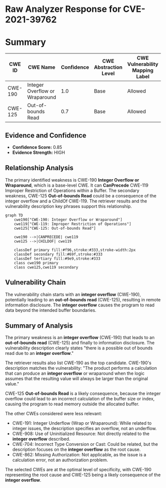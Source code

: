 # Raw Analyzer Response for CVE-2021-39762

# Summary
| CWE ID | CWE Name | Confidence | CWE Abstraction Level | CWE Vulnerability Mapping Label | CWE-Vulnerability Mapping Notes |
|---|---|---|---|---|---|
| CWE-190 | Integer Overflow or Wraparound | 1.0 | Base | Allowed | Primary CWE |
| CWE-125 | Out-of-bounds Read | 0.7 | Base | Allowed | Secondary Candidate |

## Evidence and Confidence

*   **Confidence Score:** 0.85
*   **Evidence Strength:** HIGH

## Relationship Analysis
The primary identified weakness is CWE-190 **Integer Overflow or Wraparound**, which is a base-level CWE. It can **CanPrecede** CWE-119 Improper Restriction of Operations within a Buffer. The secondary weakness, CWE-125 **Out-of-bounds Read** could be a consequence of the integer overflow and a ChildOf CWE-119. The retriever results and the vulnerability description key phrases support this relationship.

```mermaid
graph TD
    cwe190["CWE-190: Integer Overflow or Wraparound"]
    cwe119["CWE-119: Improper Restriction of Operations"]
    cwe125["CWE-125: Out-of-bounds Read"]
    
    cwe190 -->|CANPRECEDE| cwe119
    cwe125 -->|CHILDOF| cwe119
    
    classDef primary fill:#f96,stroke:#333,stroke-width:2px
    classDef secondary fill:#69f,stroke:#333
    classDef tertiary fill:#9e9,stroke:#333
    class cwe190 primary
    class cwe125,cwe119 secondary
```

## Vulnerability Chain
The vulnerability chain starts with an **integer overflow** (CWE-190), potentially leading to an **out-of-bounds read** (CWE-125), resulting in remote information disclosure. The **integer overflow** causes the program to read data beyond the intended buffer boundaries.

## Summary of Analysis
The primary weakness is an **integer overflow** (CWE-190) that leads to an **out-of-bounds read** (CWE-125) and finally to information disclosure. The vulnerability description clearly states "there is a possible out of bounds read due to an **integer overflow**."

The retriever results also list CWE-190 as the top candidate. CWE-190's description matches the vulnerability: "The product performs a calculation that can produce an **integer overflow** or wraparound when the logic assumes that the resulting value will always be larger than the original value."

CWE-125 **Out-of-bounds Read** is a likely consequence, because the integer overflow could lead to an incorrect calculation of the buffer size or index, causing the program to read memory outside the allocated buffer.

The other CWEs considered were less relevant:
- CWE-191: Integer Underflow (Wrap or Wraparound): While related to integer issues, the description specifies an overflow, not an underflow.
- CWE-908: Use of Uninitialized Resource: Not directly related to the **integer overflow** described.
- CWE-704: Incorrect Type Conversion or Cast: Could be related, but the description focuses on the **integer overflow** as the root cause.
- CWE-862: Missing Authorization: Not applicable, as the issue is a calculation error, not an authorization problem.

The selected CWEs are at the optimal level of specificity, with CWE-190 representing the root cause and CWE-125 being a likely consequence of the **integer overflow**.